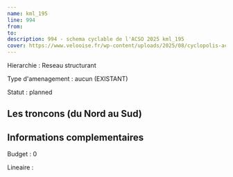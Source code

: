 ```yaml
---
name: kml_195 
line: 994
from: 
to:  
description: 994 - schema cyclable de l'ACSO 2025 kml_195 
cover: https://www.velooise.fr/wp-content/uploads/2025/08/cyclopolis-acso-994.jpg
---
```

Hierarchie : Reseau structurant

Type d'amenagement : aucun (EXISTANT)

Statut : planned

## Les troncons (du Nord au Sud)

## Informations complementaires

Budget  : 0 

Lineaire :

